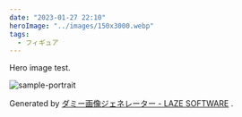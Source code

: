 ```yaml
---
date: "2023-01-27 22:10"
heroImage: "../images/150x3000.webp"
tags:
  - フィギュア
---
```


Hero image test.

![sample-portrait](./images/150x3000.webp)

Generated by [ダミー画像ジェネレーター - LAZE SOFTWARE](https://lazesoftware.com/ja/tool/dummyimg/) .
